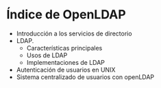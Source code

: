 # Índice de OpenLDAP

* Introducción a los servicios de directorio
* LDAP.
  * Características principales
  * Usos de LDAP
  * Implementaciones de LDAP
* Autenticación de usuarios en UNIX
* Sistema centralizado de usuarios con openLDAP

